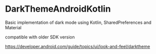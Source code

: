 # DarkThemeAndroidKotlin
Basic implementation of dark mode using Kotlin, SharedPreferences and Material

compatible with older SDK version

https://developer.android.com/guide/topics/ui/look-and-feel/darktheme
